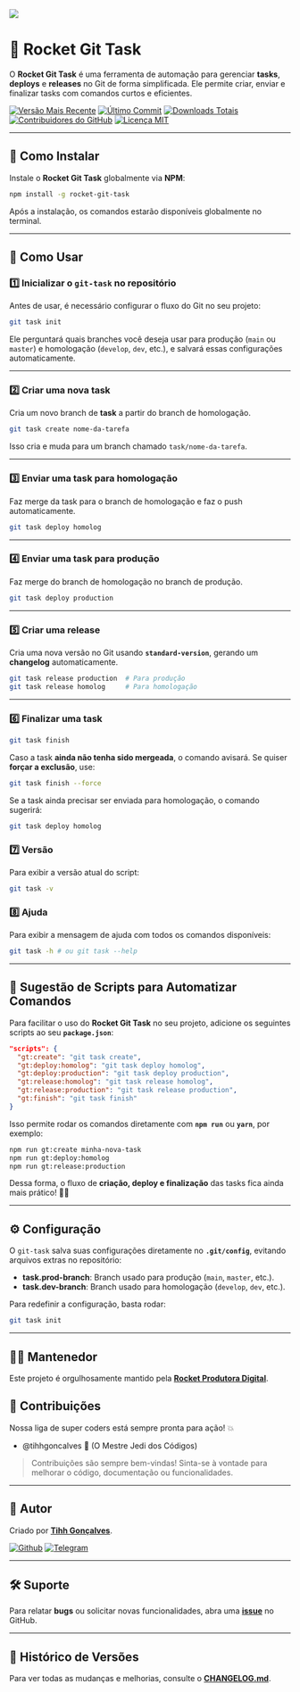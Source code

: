 <img src="https://raw.githubusercontent.com/filipedeschamps/rss-feed-emitter/master/content/logo.gif">

# 🚀 Rocket Git Task

O **Rocket Git Task** é uma ferramenta de automação para gerenciar **tasks**, **deploys** e **releases** no Git de forma simplificada. Ele permite criar, enviar e finalizar tasks com comandos curtos e eficientes.

[![Versão Mais Recente](https://img.shields.io/github/release/tihhgoncalves/rocket-git-task.svg?style=flat)]()
[![Último Commit](https://img.shields.io/github/last-commit/tihhgoncalves/rocket-git-task.svg?style=flat)]()
[![Downloads Totais](https://img.shields.io/npm/dt/rocket-git-task.svg?style=flat)](https://www.npmjs.com/package/rocket-git-task)
[![Contribuidores do GitHub](https://img.shields.io/github/contributors/tihhgoncalves/rocket-git-task.svg?style=flat)]()
[![Licença MIT](https://img.shields.io/badge/Licença-MIT-yellow.svg)](https://opensource.org/licenses/)

---

## 🎯 Como Instalar

Instale o **Rocket Git Task** globalmente via **NPM**:

```sh
npm install -g rocket-git-task
```

Após a instalação, os comandos estarão disponíveis globalmente no terminal.

---

## 🚀 Como Usar

### 1️⃣ Inicializar o `git-task` no repositório

Antes de usar, é necessário configurar o fluxo do Git no seu projeto:

```sh
git task init
```

Ele perguntará quais branches você deseja usar para produção (`main` ou `master`) e homologação (`develop`, `dev`, etc.), e salvará essas configurações automaticamente.

---

### 2️⃣ Criar uma nova task

Cria um novo branch de **task** a partir do branch de homologação.

```sh
git task create nome-da-tarefa
```

Isso cria e muda para um branch chamado `task/nome-da-tarefa`.

---

### 3️⃣ Enviar uma task para homologação

Faz merge da task para o branch de homologação e faz o push automaticamente.

```sh
git task deploy homolog
```

---

### 4️⃣ Enviar uma task para produção

Faz merge do branch de homologação no branch de produção.

```sh
git task deploy production
```

---

### 5️⃣ Criar uma release

Cria uma nova versão no Git usando **`standard-version`**, gerando um **changelog** automaticamente.

```sh
git task release production  # Para produção
git task release homolog     # Para homologação
```

---

### **6️⃣ Finalizar uma task**

```sh
git task finish
```

Caso a task **ainda não tenha sido mergeada**, o comando avisará. Se quiser **forçar a exclusão**, use:

```sh
git task finish --force
```

Se a task ainda precisar ser enviada para homologação, o comando sugerirá:

```sh
git task deploy homolog
```

### **7️⃣  Versão**
Para exibir a versão atual do script:
```sh
git task -v
```



### **8️⃣ Ajuda**
Para exibir a mensagem de ajuda com todos os comandos disponíveis:
```sh
git task -h # ou git task --help
```

---

## 📌 **Sugestão de Scripts para Automatizar Comandos**

Para facilitar o uso do **Rocket Git Task** no seu projeto, adicione os seguintes scripts ao seu **`package.json`**:

```json
"scripts": {
  "gt:create": "git task create",
  "gt:deploy:homolog": "git task deploy homolog",
  "gt:deploy:production": "git task deploy production",
  "gt:release:homolog": "git task release homolog",
  "gt:release:production": "git task release production",
  "gt:finish": "git task finish"
}
```

Isso permite rodar os comandos diretamente com **`npm run`** ou **`yarn`**, por exemplo:

```sh
npm run gt:create minha-nova-task
npm run gt:deploy:homolog
npm run gt:release:production
```

Dessa forma, o fluxo de **criação, deploy e finalização** das tasks fica ainda mais prático! 🚀🔥

---

## ⚙️ Configuração

O `git-task` salva suas configurações diretamente no **`.git/config`**, evitando arquivos extras no repositório:

- **task.prod-branch**: Branch usado para produção (`main`, `master`, etc.).
- **task.dev-branch**: Branch usado para homologação (`develop`, `dev`, etc.).

Para redefinir a configuração, basta rodar:

```sh
git task init
```

---

## 👨‍💻 Mantenedor

Este projeto é orgulhosamente mantido pela **[Rocket Produtora Digital](https://www.produtorarocket.com)**.

## 📌 Contribuições

Nossa liga de super coders está sempre pronta para ação! 💥

- @tihhgoncalves 🚀 (O Mestre Jedi dos Códigos)

> Contribuições são sempre bem-vindas! Sinta-se à vontade para melhorar o código, documentação ou funcionalidades.

---

## 🔗 Autor

Criado por **[Tihh Gonçalves](https://github.com/tihhgoncalves)**.

[![Github](https://img.shields.io/badge/GitHub-181717.svg?style=for-the-badge&logo=GitHub&logoColor=white)](https://github.com/tihhgoncalves)
[![Telegram](https://img.shields.io/badge/Telegram-26A5E4.svg?style=for-the-badge&logo=Telegram&logoColor=white)](https://t.me/tihhgoncalves)

---

## 🛠 Suporte

Para relatar **bugs** ou solicitar novas funcionalidades, abra uma **[issue](https://github.com/tihhgoncalves/rocket-git-task/issues)** no GitHub.

---

## 📜 Histórico de Versões

Para ver todas as mudanças e melhorias, consulte o **[CHANGELOG.md](https://github.com/tihhgoncalves/rocket-git-task/blob/main/CHANGELOG.md)**.
